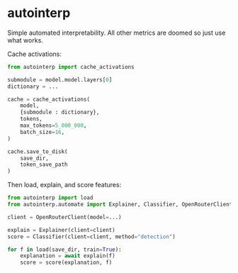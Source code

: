 # autointerp

Simple automated interpretability. All other metrics are doomed so just use what works.

Cache activations:

```python
from autointerp import cache_activations

submodule = model.model.layers[0]
dictionary = ...

cache = cache_activations(
    model,
    {submodule : dictionary},
    tokens,
    max_tokens=5_000_000,
    batch_size=16,
)

cache.save_to_disk(
    save_dir,
    token_save_path
)
```

Then load, explain, and score features:

```python
from autointerp import load
from autointerp.automate import Explainer, Classifier, OpenRouterClient

client = OpenRouterClient(model=...)

explain = Explainer(client=client)
score = Classifier(client=client, method="detection")

for f in load(save_dir, train=True): 
    explanation = await explain(f)
    score = score(explanation, f)
```